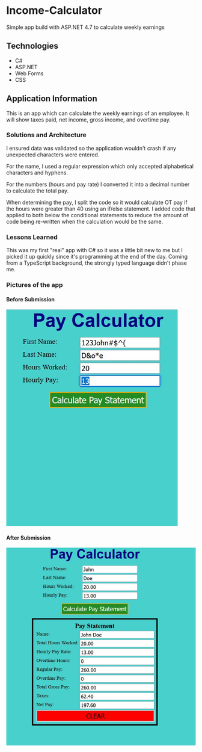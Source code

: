 # Income-Calculator
Simple app build with ASP.NET 4.7 to calculate weekly earnings

## Technologies
  - C#
  - ASP.NET
  - Web Forms
  - CSS

## Application Information
This is an app which can calculate the weekly earnings of an employee.
It will show taxes paid, net income, gross income, and overtime pay.

### Solutions and Architecture

I ensured data was validated so the application wouldn't crash if any
unexpected characters were entered.

For the name, I used a regular expression which only accepted alphabetical
characters and hyphens.

For the numbers (hours and pay rate) I converted it into a decimal number
to calculate the total pay.

When determining the pay, I split the code so it would calculate OT pay if 
the hours were greater than 40 using an if/else statement. I added code that applied to both
below the conditional statements to reduce the amount of code being re-written when the 
calculation would be the same.

### Lessons Learned

This was my first "real" app with C# so it was a little bit new to me but I
picked it up quickly since it's programming at the end of the day. Coming 
from a TypeScript background, the strongly typed language didn't phase me.

### Pictures of the app

#### Before Submission

![Before](Pictures/Picture1.JPG)

#### After Submission

![After](Pictures/After.JPG)

